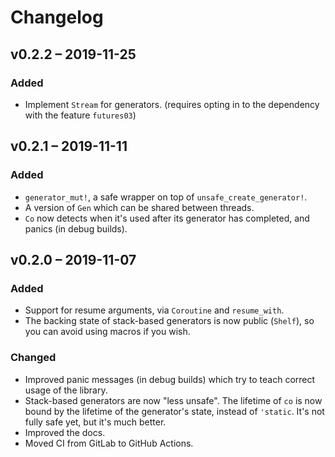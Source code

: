 # Changelog

## v0.2.2 – 2019-11-25

### Added

- Implement `Stream` for generators. (requires opting in to the dependency with the feature `futures03`)

## v0.2.1 – 2019-11-11

### Added

- `generator_mut!`, a safe wrapper on top of `unsafe_create_generator!`.
- A version of `Gen` which can be shared between threads.
- `Co` now detects when it's used after its generator has completed, and panics (in debug builds).

## v0.2.0 – 2019-11-07

### Added

- Support for resume arguments, via `Coroutine` and `resume_with`.
- The backing state of stack-based generators is now public (`Shelf`), so you can avoid using macros if you wish.

### Changed

- Improved panic messages (in debug builds) which try to teach correct usage of the library.
- Stack-based generators are now "less unsafe". The lifetime of `co` is now bound by the lifetime of the generator's state, instead of `'static`. It's not fully safe yet, but it's much better.
- Improved the docs.
- Moved CI from GitLab to GitHub Actions.
